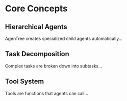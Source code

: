 # Core Concepts

## Hierarchical Agents
AgenTree creates specialized child agents automatically...

## Task Decomposition
Complex tasks are broken down into subtasks...

## Tool System
Tools are functions that agents can call...